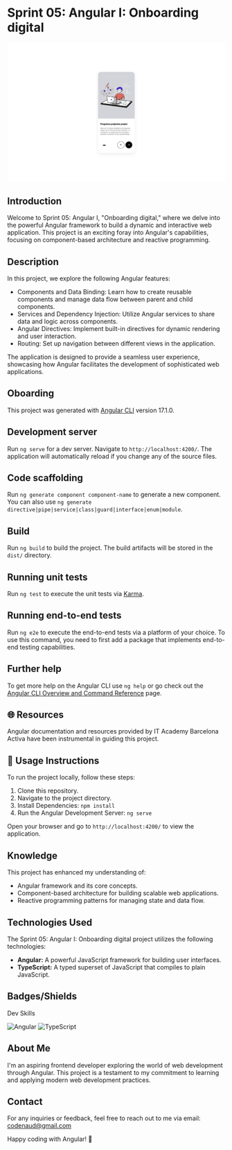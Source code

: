 # Sprint 05: Angular I: Onboarding digital

[![IT Academy](src/assets/git-screenshot.png)](https://codenaud.github.io/sprint-05/)

## Introduction

Welcome to Sprint 05: Angular I, "Onboarding digital," where we delve into the powerful Angular framework to build a dynamic and interactive web application. This project is an exciting foray into Angular's capabilities, focusing on component-based architecture and reactive programming.

## Description

In this project, we explore the following Angular features:

- Components and Data Binding: Learn how to create reusable components and manage data flow between parent and child components.
- Services and Dependency Injection: Utilize Angular services to share data and logic across components.
- Angular Directives: Implement built-in directives for dynamic rendering and user interaction.
- Routing: Set up navigation between different views in the application.

The application is designed to provide a seamless user experience, showcasing how Angular facilitates the development of sophisticated web applications.

## Oboarding

This project was generated with [Angular CLI](https://github.com/angular/angular-cli) version 17.1.0.

## Development server

Run `ng serve` for a dev server. Navigate to `http://localhost:4200/`. The application will automatically reload if you change any of the source files.

## Code scaffolding

Run `ng generate component component-name` to generate a new component. You can also use `ng generate directive|pipe|service|class|guard|interface|enum|module`.

## Build

Run `ng build` to build the project. The build artifacts will be stored in the `dist/` directory.

## Running unit tests

Run `ng test` to execute the unit tests via [Karma](https://karma-runner.github.io).

## Running end-to-end tests

Run `ng e2e` to execute the end-to-end tests via a platform of your choice. To use this command, you need to first add a package that implements end-to-end testing capabilities.

## Further help

To get more help on the Angular CLI use `ng help` or go check out the [Angular CLI Overview and Command Reference](https://angular.io/cli) page.

## 🌐 Resources

Angular documentation and resources provided by IT Academy Barcelona Activa have been instrumental in guiding this project.

## 🚦 Usage Instructions

To run the project locally, follow these steps:

1. Clone this repository.
2. Navigate to the project directory.
3. Install Dependencies: `npm install`
4. Run the Angular Development Server: `ng serve`

Open your browser and go to `http://localhost:4200/` to view the application.

## Knowledge

This project has enhanced my understanding of:

- Angular framework and its core concepts.
- Component-based architecture for building scalable web applications.
- Reactive programming patterns for managing state and data flow.

## Technologies Used

The Sprint 05: Angular I: Onboarding digital project utilizes the following technologies:

- **Angular:** A powerful JavaScript framework for building user interfaces.
- **TypeScript:** A typed superset of JavaScript that compiles to plain JavaScript.

## Badges/Shields

Dev Skills

![Angular](https://img.shields.io/badge/Angular-DD0031?style=for-the-badge&logo=angular&logoColor=white)
![TypeScript](https://img.shields.io/badge/TypeScript-007ACC?style=for-the-badge&logo=typescript&logoColor=white)

## About Me

I'm an aspiring frontend developer exploring the world of web development through Angular. This project is a testament to my commitment to learning and applying modern web development practices.

## Contact

For any inquiries or feedback, feel free to reach out to me via email: [codenaud@gmail.com](mailto:codenaud@gmail.com)

Happy coding with Angular! 🚀
